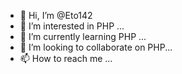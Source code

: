 - 👋 Hi, I’m @Eto142
- 👀 I’m interested in PHP ...
- 🌱 I’m currently learning PHP ...
- 💞️ I’m looking to collaborate on PHP...
- 📫 How to reach me ...

<!---
Eto142/Eto142 is a ✨ special ✨ repository because its `README.md` (this file) appears on your GitHub profile.
You can click the Preview link to take a look at your changes.
--->
